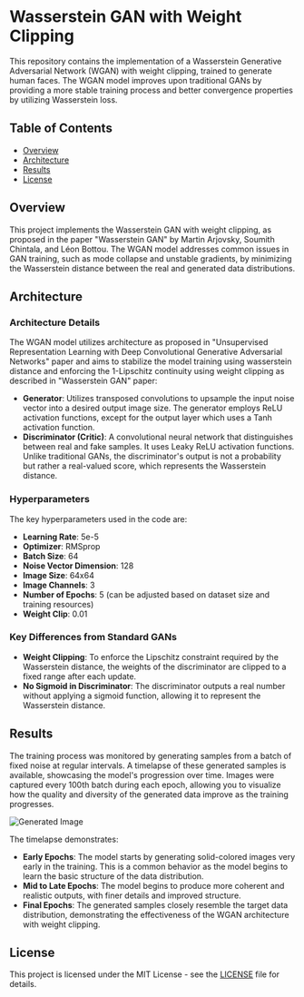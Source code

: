 # Wasserstein GAN with Weight Clipping

This repository contains the implementation of a Wasserstein Generative Adversarial Network (WGAN) with weight clipping, trained to generate human faces. The WGAN model improves upon traditional GANs by providing a more stable training process and better convergence properties by utilizing Wasserstein loss.

## Table of Contents

- [Overview](#overview)
- [Architecture](#architecture)
- [Results](#results)
- [License](#license)

## Overview

This project implements the Wasserstein GAN with weight clipping, as proposed in the paper "Wasserstein GAN" by Martin Arjovsky, Soumith Chintala, and Léon Bottou. The WGAN model addresses common issues in GAN training, such as mode collapse and unstable gradients, by minimizing the Wasserstein distance between the real and generated data distributions.

## Architecture

### Architecture Details

The WGAN model utilizes architecture as proposed in "Unsupervised Representation Learning with Deep Convolutional Generative Adversarial Networks" paper and aims to stabilize the model training using wasserstein distance and enforcing the 1-Lipschitz continuity using weight clipping as described in "Wasserstein GAN" paper: 

- **Generator**: Utilizes transposed convolutions to upsample the input noise vector into a desired output image size. The generator employs ReLU activation functions, except for the output layer which uses a Tanh activation function.
- **Discriminator (Critic)**: A convolutional neural network that distinguishes between real and fake samples. It uses Leaky ReLU activation functions. Unlike traditional GANs, the discriminator's output is not a probability but rather a real-valued score, which represents the Wasserstein distance.

### Hyperparameters

The key hyperparameters used in the code are:

- **Learning Rate**: 5e-5
- **Optimizer**: RMSprop
- **Batch Size**: 64
- **Noise Vector Dimension**: 128
- **Image Size**: 64x64
- **Image Channels**: 3
- **Number of Epochs**: 5 (can be adjusted based on dataset size and training resources)
- **Weight Clip**: 0.01

### Key Differences from Standard GANs

- **Weight Clipping**: To enforce the Lipschitz constraint required by the Wasserstein distance, the weights of the discriminator are clipped to a fixed range after each update.
- **No Sigmoid in Discriminator**: The discriminator outputs a real number without applying a sigmoid function, allowing it to represent the Wasserstein distance.

## Results

The training process was monitored by generating samples from a batch of fixed noise at regular intervals. A timelapse of these generated samples is available, showcasing the model's progression over time. Images were captured every 100th batch during each epoch, allowing you to visualize how the quality and diversity of the generated data improve as the training progresses.

![Generated Image](output_F4IVQ1.gif)

The timelapse demonstrates:

- **Early Epochs**: The model starts by generating solid-colored images very early in the training. This is a common behavior as the model begins to learn the basic structure of the data distribution.
- **Mid to Late Epochs**: The model begins to produce more coherent and realistic outputs, with finer details and improved structure.
- **Final Epochs**: The generated samples closely resemble the target data distribution, demonstrating the effectiveness of the WGAN architecture with weight clipping.

## License

This project is licensed under the MIT License - see the [LICENSE](LICENSE) file for details.
